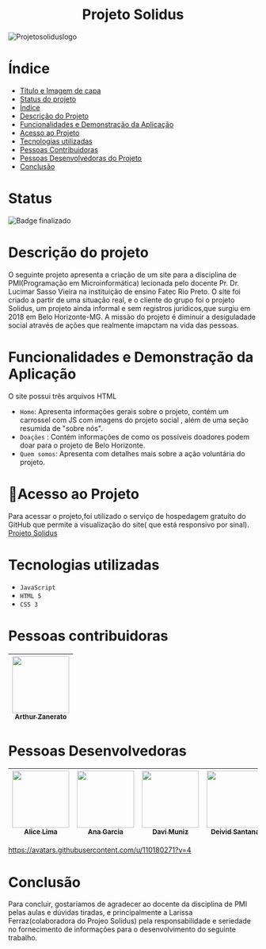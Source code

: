  <h1 align=center>Projeto Solidus</h1>

 ![Projetosoliduslogo](https://github.com/aliceclima/ProjetoSolidus/assets/119901153/76fc2f1d-10f9-4664-a177-f8a9f8085d21)
# Índice 

* [Título e Imagem de capa](h1)
* [Status do projeto](#status)
* [Índice](#índice)
* [Descrição do Projeto](#descrição-do-projeto)
* [Funcionalidades e Demonstração da Aplicação](#funcionalidades-e-demonstração-da-aplicação)
* [Acesso ao Projeto](#acesso-ao-projeto)
* [Tecnologias utilizadas](#tecnologias-utilizadas)
* [Pessoas Contribuidoras](#pessoas-contribuidoras)
* [Pessoas Desenvolvedoras do Projeto](#pessoas-desenvolvedoras)
* [Conclusão](#conclusão)

# Status
![Badge finalizado](http://img.shields.io/static/v1?label=STATUS&message=%20FINALIZADO&color=GREEN&style=for-the-badge)
# Descrição do projeto

O seguinte projeto apresenta a criação de um site para a disciplina de PMI(Programação em Microinformática) lecionada pelo docente Pr. Dr. Lucimar Sasso Vieira na instituição de ensino Fatec Rio Preto.
O site foi criado a partir de uma situação real, e o cliente do grupo foi o projeto Solidus, um projeto ainda informal e sem registros jurídicos,que surgiu em 2018 em Belo Horizonte-MG.
A missão do projeto é diminuir a desiguladade social através de ações que realmente imapctam na vida das pessoas.
# Funcionalidades e Demonstração da Aplicação
 O site possui três arquivos HTML
* `Home`: Apresenta informações gerais sobre o projeto, contém um carrossel com JS com imagens do projeto social , além de uma seção resumida de "sobre nós".
* `Doações` : Contém informações de como os possíveis doadores podem doar para o projeto de Belo Horizonte.
* `Quem somos`: Apresenta com detalhes mais sobre a ação voluntária do projeto.
# 📁Acesso ao Projeto
Para acessar o projeto,foi utilizado o serviço de hospedagem gratuito do GitHub que permite a visualização do site( que está responsivo por sinal). <br>
<a href="https://aliceclima.github.io/ProjetoSolidus/paginas/index.html">Projeto Solidus</a>

# Tecnologias utilizadas
* `JavaScript`
* `HTML 5`
* `CSS 3`


# Pessoas contribuidoras
| [<img src="https://avatars.githubusercontent.com/u/110180271?v=4" width=115><br><sub>Arthur Zanerato</sub>](https://github.com/Arthur-Zanerato) | 
| :---: |
# Pessoas Desenvolvedoras 
| [<img src="https://avatars.githubusercontent.com/u/119901153?v=4" width=115><br><sub>Alice Lima</sub>](https://github.com/aliceclima) |  [<img src="https://avatars.githubusercontent.com/u/129322594?v=4" width=115><br><sub>Ana Garcia</sub>](https://github.com/hsveanicelife) |  [<img src="https://avatars.githubusercontent.com/u/133396776?v=4" width=115><br><sub>Davi Muniz</sub>](https://github.com/DaviLMuniz) |  [<img src="https://avatars.githubusercontent.com/u/49818020?v=4" width=115><br><sub>Deivid Santana</sub>](https://github.com/DeividSouSan) |
| :---: | :---: | :---: | :---: |

https://avatars.githubusercontent.com/u/110180271?v=4
# Conclusão
Para concluir, gostaríamos de agradecer ao docente da disciplina de PMI pelas aulas e dúvidas tiradas, e principalmente a Larissa Ferraz(colaboradora do Projeo Solidus) pela responsabilidade e seriedade no fornecimento de informações para o desenvolvimento do seguinte trabalho.
